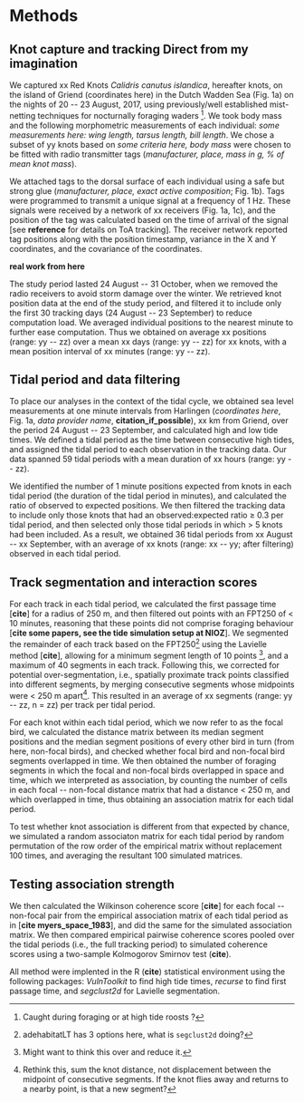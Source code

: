 
# Methods

## Knot capture and tracking **Direct from my imagination**

We captured xx Red Knots *Calidris canutus islandica*, hereafter knots, on the island of Griend (coordinates here) in the Dutch Wadden Sea (Fig. 1a) on the nights of 20 -- 23 August, 2017, using previously/well established mist-netting techniques for nocturnally foraging waders [^1].
We took body mass and the following morphometric measurements of each individual: *some measurements here: wing length, tarsus length, bill length*. We chose a subset of yy knots based on *some criteria here, body mass* were chosen to be fitted with radio transmitter tags (*manufacturer, place, mass in g, % of mean knot mass*).

We attached tags to the dorsal surface of each individual using a safe but strong glue (*manufacturer, place, exact active composition*; Fig. 1b). Tags were programmed to transmit a unique signal at a frequency of 1 Hz. These signals were received by a network of xx receivers (Fig. 1a, 1c), and the position of the tag was calculated based on the time of arrival of the signal [see **reference** for details on ToA tracking]. The receiver network reported tag positions along with the position timestamp, variance in the X and Y coordinates, and the covariance of the coordinates.

**real work from here**

The study period lasted 24 August -- 31 October, when we removed the radio receivers to avoid storm damage over the winter.
We retrieved knot position data at the end of the study period, and filtered it to include only the first 30 tracking days (24 August -- 23 September) to reduce computation load. We averaged individual positions to the nearest minute to further ease computation. Thus we obtained on average xx positions (range: yy -- zz) over a mean xx days (range: yy -- zz) for xx knots, with a mean position interval of xx minutes (range: yy -- zz).

## Tidal period and data filtering

To place our analyses in the context of the tidal cycle, we obtained sea level measurements at one minute intervals from Harlingen (*coordinates here*, Fig. 1a, *data provider name*, **citation_if_possible**), xx km from Griend, over the period 24 August -- 23 September, and calculated high and low tide times. We defined a tidal period as the time between consecutive high tides, and assigned the tidal period to each observation in the tracking data. Our data spanned 59 tidal periods with a mean duration of xx hours (range: yy -- zz).

We identified the number of 1 minute positions expected from knots in each tidal period (the duration of the tidal period in minutes), and calculated the ratio of observed to expected positions. We then filtered the tracking data to include only those knots that had an observed:expected ratio ≥ 0.3 per tidal period, and then selected only those tidal periods in which > 5 knots had been included. As a result, we obtained 36 tidal periods from xx August -- xx September, with an average of xx knots (range: xx -- yy; after filtering) observed in each tidal period.

## Track segmentation and interaction scores

For each track in each tidal period, we calculated the first passage time [**cite**] for a radius of 250 m, and then filtered out points with an FPT250 of < 10 minutes, reasoning  that these points did not comprise foraging behaviour [**cite some papers, see the tide simulation setup at NIOZ**]. We segmented the remainder of each track based on the FPT250[^2] using the Lavielle method [**cite**], allowing for a minimum segment length of 10 points [^3], and a maximum of 40 segments in each track. Following this, we corrected for potential over-segmentation, i.e., spatially proximate track points classified into different segments, by merging consecutive segments whose midpoints were < 250 m apart[^4].  This resulted in an average of xx segments (range: yy -- zz, n = zz) per track per tidal period.

For each knot within each tidal period, which we now refer to as the focal bird, we calculated the distance matrix between its median segment positions and the median segment positions of every other bird in turn (from here, non-focal birds), and checked whether focal bird and non-focal bird segments overlapped in time. We then obtained the number of foraging segments in which the focal and non-focal birds overlapped in space and time, which we interpreted as association, by counting the number of cells in each focal -- non-focal distance matrix that had a distance < 250 m, and which overlapped in time, thus obtaining an association matrix for each tidal period.

To test whether knot association is different from that expected by chance, we simulated a random associaton matrix for each tidal period by random permutation of the row order of the empirical matrix without replacement 100 times, and averaging the resultant 100 simulated matrices.

## Testing association strength

We then calculated the Wilkinson coherence score [**cite**] for each focal -- non-focal pair from the empirical association matrix of each tidal period as in [**cite myers_space_1983**], and did the same for the simulated association matrix. We then compared empirical pairwise coherence scores pooled over the tidal periods (i.e., the full tracking period) to simulated coherence scores using a two-sample Kolmogorov Smirnov test (**cite**).

All method were implented in the R (**cite**) statistical environment using the following packages:
*VulnToolkit* to find high tide times, *recurse* to find first passage time, and *segclust2d* for Lavielle segmentation.

[^1]: Caught during foraging or at high tide roosts ?
[^2]: adehabitatLT has 3 options here, what is `segclust2d` doing?
[^3]: Might want to think this over and reduce it.
[^4]: Rethink this, sum the knot distance, not displacement between the midpoint of consecutive segments. If the knot flies away and returns to a nearby point, is that a new segment?
